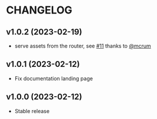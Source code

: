 # CHANGELOG

## v1.0.2 (2023-02-19)

* serve assets from the router, see [#11](https://github.com/LivewareProblems/Orion/pull/11) thanks to [@mcrum](https://github.com/mcrumm)

## v1.0.1 (2023-02-12)

* Fix documentation landing page

## v1.0.0 (2023-02-12)

* Stable release

